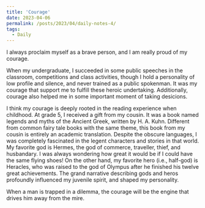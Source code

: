 ```yaml
---
title: 'Courage'
date: 2023-04-06
permalink: /posts/2023/04/daily-notes-4/
tags:
  - Daily
---
```


I always proclaim myself as a brave person, and I am really proud of my courage. 

When my undergraduate, I succeeded in some public speeches in the classroom, competitions and class activities, though I hold a personality of low profile and silence, and never trained as a public spokenman. It was my courage that support me to fulfill these heroic undertaking. Additionally, courage also helped me in some important moment of taking desicions. 

I think my courage is deeply rooted in the reading experience when childhood. At grade 5, I received a gift from my cousin. It was a book named legends and myths of the Ancient Greek, written by H. A. Kuhn. Different from common fairy tale books with the same theme, this book from my cousin is entirely an academic translation. Despite the obscure languages, I was completely fascinated in the legent characters and stories in that world. My favorite god is Hermes, the god of commerce, traveller, thief, and husbandary. I was always wondering how great it would be if I could have the same flying shoes! On the other hand, my favorite hero (i.e., half-god) is Heracles, who was raised to the god of Olympus after he finished his twelve great achievements. The grand narrative describing gods and heros profoundly influenced my juvenile spirit, and shaped my personality.

When a man is trapped in a dilemma, the courage will be the engine that drives him away from the mire. 
